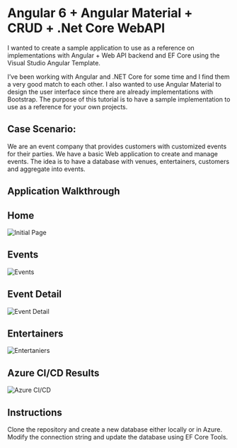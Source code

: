 # Angular 6 + Angular Material + CRUD + .Net Core WebAPI
I wanted to create a sample application to use as a reference on implementations with Angular + Web API backend and EF Core using the Visual Studio Angular Template.

I’ve been working with Angular and .NET Core for some time and I find them a very good match to each other. I also wanted to use Angular Material to design the user interface since there are already implementations with Bootstrap. 
The purpose of this tutorial is to have a sample implementation to use as a reference for your own projects. 

## Case Scenario:
We are an event company that provides customers with customized events for their parties. We have a basic Web application to create and manage events. The idea is to have a database with venues, entertainers, customers and aggregate into events.

## Application Walkthrough


## Home
![Initial Page](https://andarito.blob.core.windows.net/github/gihub/AngularCRUD/MainPage.JPG)

## Events
![Events](https://andarito.blob.core.windows.net/github/gihub/AngularCRUD/EventsPage.JPG)

## Event Detail
![Event Detail](https://andarito.blob.core.windows.net/github/gihub/AngularCRUD/EventsDetailsPage.JPG)

## Entertainers
![Entertaniers](https://andarito.blob.core.windows.net/github/gihub/AngularCRUD/Entertainers.JPG)

## Azure CI/CD Results
![Azure CI/CD](https://andarito.blob.core.windows.net/github/gihub/AngularCRUD/CICD.JPG)

## Instructions

Clone the repository and create a new database either locally or in Azure. Modify the connection string and update the database using EF Core Tools.





